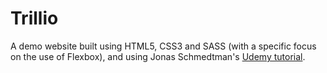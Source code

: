 # Trillio

A demo website built using HTML5, CSS3 and SASS (with a specific focus on the use of Flexbox), and using Jonas Schmedtman's [Udemy tutorial](https://www.udemy.com/advanced-css-and-sass).